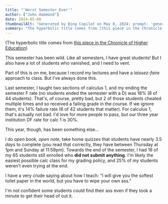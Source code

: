 ```yaml
---
title: "'Worst Semester Ever'"
author: ["John Hammond"]
date: 2024-05-08
thumbnailAlt: "Generated by Bing Copilot on May 8, 2024; prompt: 'generate an image of students not paying attention in a college classroom'"
summary: "The hyperbolic title comes from [this piece in the Chronicle of Higher Education](https://www.chronicle.com/article/admin-101-how-to-help-professors-in-their-worst-semester-ever)."
---
```


(The hyperbolic title comes from [this piece in the Chronicle of Higher Education](https://www.chronicle.com/article/admin-101-how-to-help-professors-in-their-worst-semester-ever))

This semester has been wild.  Like all semesters, I have great students! But I also have a lot of students who vanished, and I need to vent.

Part of this is on me, because I record my lectures and have a *laissez-faire* approach to class. But I've always done this.

Last semester, I taught two sections of calculus 1, and my ending the semester F rate (no students ended the semester with a D) was 18% (8 of 44 students).  That's, of course, pretty bad, but 2 of those students cheated multiple times and so received a failing grade in the course. If we ignore them,  it's 14% failure rate (6 of 42 students that matter). For calculus 1, that's actually not bad.  I'd love for more people to pass, but our three year institution DF rate for calc 1 is 30%.

This year, though, has been something else...

I do *open book, open note*, take home quizzes that students have nearly 3.5 *days* to complete (you read that correctly, they have between  Thursday at 1pm and Sunday at 11:59pm). Towards the end of the semester, I had 16 of my 65 students still enrolled who **did not submit anything**.  I'm likely the easiest possible calc class for my grading policy, and 25% of my students weren't even trying at the end.

I have a very crude saying about how I teach: "I will give you the softest toilet paper in the world, but you have to wipe your own ass."

I'm not confident some students could find their ass even if they took a minute to get their head of out it. 


